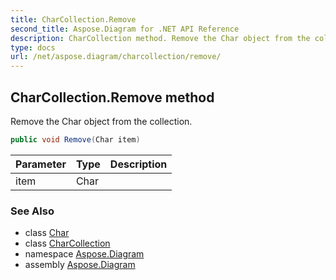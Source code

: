```yaml
---
title: CharCollection.Remove
second_title: Aspose.Diagram for .NET API Reference
description: CharCollection method. Remove the Char object from the collection
type: docs
url: /net/aspose.diagram/charcollection/remove/
---
```

## CharCollection.Remove method

Remove the Char object from the collection.

```csharp
public void Remove(Char item)
```

| Parameter | Type | Description |
| --- | --- | --- |
| item | Char |  |

### See Also

* class [Char](../../char/)
* class [CharCollection](../)
* namespace [Aspose.Diagram](../../charcollection/)
* assembly [Aspose.Diagram](../../../)


